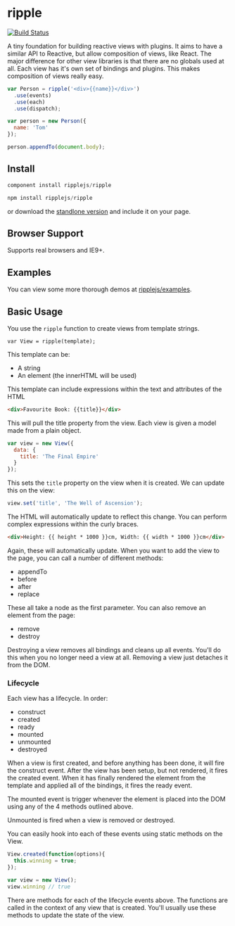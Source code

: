# ripple

[![Build Status](https://travis-ci.org/ripplejs/ripple.png?branch=master)](https://travis-ci.org/ripplejs/ripple)

A tiny foundation for building reactive views with plugins. It aims to have a similar API to Reactive, but allow composition of views, like React.
The major difference for other view libraries is that there are no globals used at all. Each view has it's own set of bindings and plugins. This
makes composition of views really easy.

```js
var Person = ripple('<div>{{name}}</div>')
  .use(events)
  .use(each)
  .use(dispatch);

var person = new Person({
  name: 'Tom'
});

person.appendTo(document.body);
```

## Install

```js
component install ripplejs/ripple
```

```js
npm install ripplejs/ripple
```

or download the [standlone version](https://raw.githubusercontent.com/ripplejs/ripple/master/dist/ripple.min.js) and include it on your page.

## Browser Support

Supports real browsers and IE9+.

## Examples

You can view some more thorough demos at [ripplejs/examples](https://github.com/ripplejs/examples).

## Basic Usage

You use the `ripple` function to create views from template strings.

```
var View = ripple(template);
```

This template can be:

* A string
* An element (the innerHTML will be used)

This template can include expressions within the text and attributes of the HTML

```html
<div>Favourite Book: {{title}}</div>
```

This will pull the title property from the view. Each view is given a model made from
a plain object.

```js
var view = new View({
  data: {
    title: 'The Final Empire'
  }
});
```

This sets the `title` property on the view when it is created. We can update this on the view:

```js
view.set('title', 'The Well of Ascension');
```

The HTML will automatically update to reflect this change. You can perform complex expressions
within the curly braces.

```html
<div>Height: {{ height * 1000 }}cm, Width: {{ width * 1000 }}cm</div>
```

Again, these will automatically update. When you want to add the view to the page, you can
call a number of different methods:

* appendTo
* before
* after
* replace

These all take a node as the first parameter. You can also remove an element from the page:

* remove
* destroy

Destroying a view removes all bindings and cleans up all events. You'll do this when you no
longer need a view at all. Removing a view just detaches it from the DOM.

### Lifecycle

Each view has a lifecycle. In order:

* construct
* created
* ready
* mounted
* unmounted
* destroyed

When a view is first created, and before anything has been done, it will fire the construct event.
After the view has been setup, but not rendered, it fires the created event. When it has finally
rendered the element from the template and applied all of the bindings, it fires the ready event.

The mounted event is trigger whenever the element is placed into the DOM using any of the 4 methods
outlined above.

Unmounted is fired when a view is removed or destroyed.

You can easily hook into each of these events using static methods on the View.

```js
View.created(function(options){
  this.winning = true;
});

var view = new View();
view.winning // true
```

There are methods for each of the lifecycle events above. The functions are called in the context
of any view that is created. You'll usually use these methods to update the state of the view.